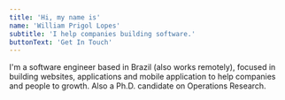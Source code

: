 ```yaml
---
title: 'Hi, my name is'
name: 'William Prigol Lopes'
subtitle: 'I help companies building software.'
buttonText: 'Get In Touch'
---
```


I'm a software engineer based in Brazil (also works remotely), focused in building websites, applications and mobile application to help companies and people to growth. Also a Ph.D. candidate on Operations Research.

